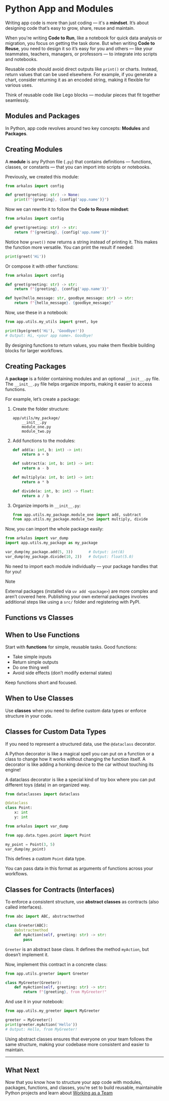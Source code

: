 
# Python App and Modules

Writing app code is more than just coding — it's a **mindset**. It’s about designing code that’s easy to grow, share, reuse and maintain.

When you're writing **Code to Run**, like a notebook for quick data analysis or migration, you focus on getting the task done. But when writing **Code to Reuse**, you need to design it so it’s easy for you and others — like your teammates, teachers, managers, or professors — to integrate into scripts and notebooks.

Reusable code should avoid direct outputs like `print()` or charts. Instead, return values that can be used elsewhere. For example, if you generate a chart, consider returning it as an encoded string, making it flexible for various uses.

Think of reusable code like Lego blocks — modular pieces that fit together seamlessly.

## Modules and Packages

In Python, app code revolves around two key concepts: **Modules** and **Packages**.

## Creating Modules

A **module** is any Python file (`.py`) that contains definitions — functions, classes, or constants — that you can import into scripts or notebooks.

Previously, we created this module:

```python title="app/utils/my_utils.py"
from arkalos import config

def greet(greeting: str) -> None:
    print(f"{greeting}, {config('app.name')}")
```

Now we can rewrite it to follow the **Code to Reuse mindset**:

```python title="app/utils/my_utils.py"
from arkalos import config

def greet(greeting: str) -> str:
    return f"{greeting}, {config('app.name')}"
```

Notice how `greet()` now returns a string instead of printing it. This makes the function more versatile. You can print the result if needed:

```python
print(greet('Hi'))
```

Or compose it with other functions:

```python title="app/utils/my_utils.py"
from arkalos import config

def greet(greeting: str) -> str:
    return f"{greeting}, {config('app.name')}"

def bye(hello_message: str, goodbye_message: str) -> str:
    return f"{hello_message}. {goodbye_message}"
```

Now, use these in a notebook:

```python title="notebooks/my_notebook.ipynb"
from app.utils.my_utils import greet, bye

print(bye(greet('Hi'), 'Goodbye!'))
# Output: Hi, <your app name>. Goodbye!
```

By designing functions to return values, you make them flexible building blocks for larger workflows.

## Creating Packages

A **package** is a folder containing modules and an optional `__init__.py` file. The `__init__.py` file helps organize imports, making it easier to access functions.

For example, let’s create a package:

1. Create the folder structure:

    ```
    app/utils/my_package/
        __init__.py
        module_one.py
        module_two.py
    ```

2. Add functions to the modules:

    ```python title="app/utils/my_package/module_one.py"
    def add(a: int, b: int) -> int:
        return a + b

    def subtract(a: int, b: int) -> int:
        return a - b
    ```

    ```python title="app/utils/my_package/module_two.py"
    def multiply(a: int, b: int) -> int:
        return a * b

    def divide(a: int, b: int) -> float:
        return a / b
    ```

3. Organize imports in `__init__.py`:

    ```python title="app/utils/my_package/__init__.py"
    from app.utils.my_package.module_one import add, subtract
    from app.utils.my_package.module_two import multiply, divide
    ```

Now, you can import the whole package easily:

```python title="notebooks/my_notebook.ipynb"
from arkalos import var_dump
import app.utils.my_package as my_package

var_dump(my_package.add(5, 3))       # Output: int(8)
var_dump(my_package.divide(10, 2))   # Output: float(5.0)
```

No need to import each module individually — your package handles that for you!

> [!NOTE]
> External packages (installed via `uv add <package>`) are more complex and aren’t covered here. Publishing your own external packages involves additional steps like using a `src/` folder and registering with PyPI.

## Functions vs Classes

## When to Use Functions

Start with **functions** for simple, reusable tasks. Good functions:

- Take simple inputs
- Return simple outputs
- Do one thing well
- Avoid side effects (don’t modify external states)

Keep functions short and focused.

## When to Use Classes

Use **classes** when you need to define custom data types or enforce structure in your code.

## Classes for Custom Data Types

If you need to represent a structured data, use the `@dataclass` decorator.

A Python decorator is like a magical spell you can put on a function or a class to change how it works without changing the function itself. A decorator is like adding a honking device to the car without touching its engine!

A dataclass decorator is like a special kind of toy box where you can put different toys (data) in an organized way.

```python title="app/data/types/point.py"
from dataclasses import dataclass

@dataclass
class Point:
    x: int
    y: int

```

```python title="notebooks/my_notebook.ipynb"
from arkalos import var_dump

from app.data.types.point import Point

my_point = Point(3, 5)
var_dump(my_point)
```

This defines a custom `Point` data type.

You can pass data in this format as arguments of functions across your workflows.


## Classes for Contracts (Interfaces)

To enforce a consistent structure, use **abstract classes** as contracts (also called interfaces).

```python title="app/utils/greeter.py"
from abc import ABC, abstractmethod

class Greeter(ABC):
    @abstractmethod
    def myAction(self, greeting: str) -> str:
        pass
```

`Greeter` is an abstract base class. It defines the method `myAction`, but doesn’t implement it.

Now, implement this contract in a concrete class:

```python title="app/utils/my_greeter.py"
from app.utils.greeter import Greeter

class MyGreeter(Greeter):
    def myAction(self, greeting: str) -> str:
        return f"{greeting}, from MyGreeter!"
```

And use it in your notebook:

```python title="notebooks/my_notebook.ipynb"
from app.utils.my_greeter import MyGreeter

greeter = MyGreeter()
print(greeter.myAction('Hello'))
# Output: Hello, from MyGreeter!
```

Using abstract classes ensures that everyone on your team follows the same structure, making your codebase more consistent and easier to maintain.


---

## What Next

Now that you know how to structure your app code with modules, packages, functions, and classes, you’re set to build reusable, maintainable Python projects and learn about [Working as a Team](/docs/teamwork)

